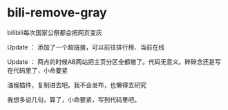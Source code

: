 # bili-remove-gray

bilibili每次国家公祭都会把网页变灰

Update ： 添加了一个超链接，可以前往排行榜、当前在线

Update ： 两点的时候AB两站把主页分区全都撤了。代码无意义。碎碎念还是写在代码里了，小命要紧

油猴插件，复制进去吧。我不会发布，也懒得去研究

我想多说几句，算了，小命要紧，写到代码里吧。
